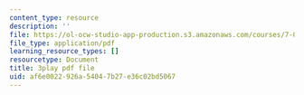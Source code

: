 ```yaml
---
content_type: resource
description: ''
file: https://ol-ocw-studio-app-production.s3.amazonaws.com/courses/7-016-introductory-biology-fall-2018/af6e0022926a54047b27e36c02bd5067_nvxvcbaoayM.pdf
file_type: application/pdf
learning_resource_types: []
resourcetype: Document
title: 3play pdf file
uid: af6e0022-926a-5404-7b27-e36c02bd5067
---
```

